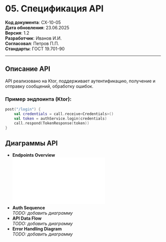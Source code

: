 # 05. Спецификация API

**Код документа**: СХ-10-05  
**Дата обновления**: 23.06.2025  
**Версия**: 1.2  
**Разработчик**: Иванов И.И.  
**Согласовал**: Петров П.П.  
**Стандарты**: ГОСТ 19.701-90

---

## Описание API
API реализовано на Ktor, поддерживает аутентификацию, получение и отправку сообщений, обработку ошибок.

### Пример эндпоинта (Ktor):
```kotlin
post("/login") {
    val credentials = call.receive<Credentials>()
    val token = authService.login(credentials)
    call.respond(TokenResponse(token))
}
```

## Диаграммы API
- **Endpoints Overview**  
  ![Endpoints Overview](diagrams/api/endpoints.mmd)
- **Auth Sequence**  
  _TODO: добавить диаграмму_
- **API Data Flow**  
  _TODO: добавить диаграмму_
- **Error Handling Diagram**  
  _TODO: добавить диаграмму_ 